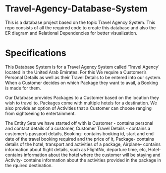 # Travel-Agency-Database-System

This is a database project based on the topic Travel Agency System. This repo consists of all the required code to create this database and also the ER diagram and Relational Dependencies for better visualization.

# Specifications

This Database System is for a Travel Agency System called ‘Travel Agency’ located in the United Arab Emirates. For this We require a Customer’s Personal Details as well as their Travel Details to be entered into our system. When a Customer decides on which Package they want to avail, a Booking is made for them.

Our Database provides Packages to a Customer based on the location they wish to travel to. Packages come with multiple hotels for a destination. We also provide an option of Activities that a Customer can choose ranging from sightseeing to entertainment.

The Entity Sets we have started off with is Customer - contains personal and contact details of a customer, Customer Travel Details - contains a customer’s passport details, Booking- contains booking id, start and end date of the travel booking required and the price of it, Package- contains details of the hotel, transport and activities of a package, Airplane- contains information about flight details, such as FlightNo, departure time, etc, Hotel- contains information about the hotel where the customer will be staying and Activity- contains information about the activities provided in the package in the rquired destination.

